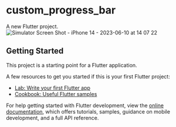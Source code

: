 # custom_progress_bar

A new Flutter project.
![Simulator Screen Shot - iPhone 14 - 2023-06-10 at 14 07 22](https://github.com/RoseD-web/custom_progress_bar/assets/67821352/6dead387-6630-4108-84f1-635631dbcff6)

## Getting Started

This project is a starting point for a Flutter application.

A few resources to get you started if this is your first Flutter project:

- [Lab: Write your first Flutter app](https://docs.flutter.dev/get-started/codelab)
- [Cookbook: Useful Flutter samples](https://docs.flutter.dev/cookbook)

For help getting started with Flutter development, view the
[online documentation](https://docs.flutter.dev/), which offers tutorials,
samples, guidance on mobile development, and a full API reference.
